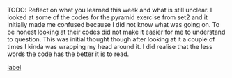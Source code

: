 TODO: Reflect on what you learned this week and what is still unclear.
I looked at some of the codes for the pyramid exercise from set2 and it initially made me confused because I did not know what was going on. To be honest looking at their codes did not make it easier for me to understand to question. This was initial thought though after looking at it a couple of times I kinda was wrapping my head around it. I did realise that the less words the code has the better it is to read. 

[label](../../../Desktop/IMG_6836.HEIC)
